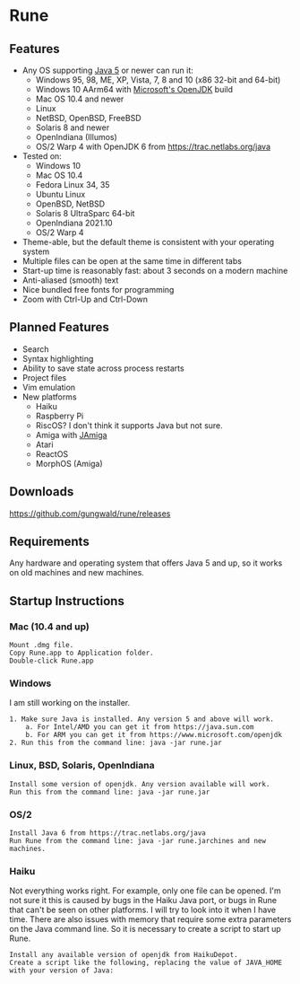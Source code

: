 # Rune

## Features

- Any OS supporting [Java 5](https://en.wikipedia.org/wiki/Java_version_history#J2SE_5.0) or newer can run it:
    - Windows 95, 98, ME, XP, Vista, 7, 8 and 10 (x86 32-bit and 64-bit)
    - Windows 10 AArm64 with [Microsoft's OpenJDK](https://www.microsoft.com/openjdk) build
    - Mac OS 10.4 and newer
    - Linux
    - NetBSD, OpenBSD, FreeBSD
    - Solaris 8 and newer
    - OpenIndiana (Illumos)
    - OS/2 Warp 4 with OpenJDK 6 from https://trac.netlabs.org/java
- Tested on:
    - Windows 10
    - Mac OS 10.4
    - Fedora Linux 34, 35
    - Ubuntu Linux
    - OpenBSD, NetBSD
    - Solaris 8 UltraSparc 64-bit
    - OpenIndiana 2021.10
    - OS/2 Warp 4
- Theme-able, but the default theme is consistent with your operating system
- Multiple files can be open at the same time in different tabs
- Start-up time is reasonably fast: about 3 seconds on a modern machine
- Anti-aliased (smooth) text
- Nice bundled free fonts for programming
- Zoom with Ctrl-Up and Ctrl-Down

## Planned Features

- Search
- Syntax highlighting
- Ability to save state across process restarts
- Project files
- Vim emulation
- New platforms
  - Haiku
  - Raspberry Pi
  - RiscOS? I don't think it supports Java but not sure.
  - Amiga with [JAmiga](http://os4depot.net/?function=showfile&file=development/language/jamiga.lha)
  - Atari
  - ReactOS
  - MorphOS (Amiga)

## Downloads

https://github.com/gungwald/rune/releases

## Requirements

Any hardware and operating system that offers Java 5 and up, so it works on old machines and new machines.

## Startup Instructions

### Mac (10.4 and up)

    Mount .dmg file.
    Copy Rune.app to Application folder.
    Double-click Rune.app

### Windows

I am still working on the installer.

    1. Make sure Java is installed. Any version 5 and above will work.
    	a. For Intel/AMD you can get it from https://java.sun.com
    	b. For ARM you can get it from https://www.microsoft.com/openjdk
    2. Run this from the command line: java -jar rune.jar

### Linux, BSD, Solaris, OpenIndiana

    Install some version of openjdk. Any version available will work.
    Run this from the command line: java -jar rune.jar

### OS/2

    Install Java 6 from https://trac.netlabs.org/java
    Run Rune from the command line: java -jar rune.jarchines and new machines.

### Haiku

Not everything works right. For example, only one file can be opened. I'm not sure it this is caused by bugs in the Haiku Java port, or bugs in Rune that can't be seen on other platforms. I will try to look into it when I have time. There are also issues with memory that require some extra parameters on the Java command line. So it is necessary to create a script to start up Rune.

    Install any available version of openjdk from HaikuDepot.
    Create a script like the following, replacing the value of JAVA_HOME with your version of Java:

